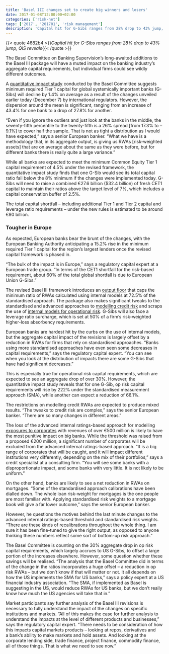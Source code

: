 ```yaml
---
title: 'Basel III changes set to create big winners and losers'
date: 2017-01-08T12:00:00+02:00
categories: ['risk-net']
tags: ['2017', '201701', 'risk management']
description: 'Capital hit for G-Sibs ranges from 28% drop to 43% jump, QIS reveals'
---
```


{{< quote 4682b4 >}}_Capital hit for G-Sibs ranges from 28% drop to 43% jump, QIS reveals_{{< /quote >}}

The Basel Committee on Banking Supervision’s long-awaited additions to the Basel III package will have a muted impact on the banking industry’s aggregate capital requirements, but individual firms could see wildly different outcomes.

A [quantitative impact study](https://www.bis.org/bcbs/publ/d426.pdf) conducted by the Basel Committee suggests minimum required Tier 1 capital for global systemically important banks (G-Sibs) will decline by 1.4% on average as a result of the changes unveiled earlier today (December 7) by international regulators. However, the dispersion around the mean is significant, ranging from an increase of 43.4% for one bank to a drop of 27.8% for another.

“Even if you ignore the outliers and just look at the banks in the middle, the seventy-fifth percentile to the twenty-fifth is a 26% spread [from 17.3% to –9.1%] to cover half the sample. That is not as tight a distribution as I would have expected,” says a senior European banker. “What we have is a methodology that, in its aggregate output, is giving us RWAs [risk-weighted assets] that are on average about the same as they were before, but for different banks there is really quite a large variance.”

While all banks are expected to meet the minimum Common Equity Tier 1 capital requirement of 4.5% under the revised framework, the quantitative impact study finds that one G-Sib would see its total capital ratio fall below the 8% minimum if the changes were implemented today. G-Sibs will need to raise a combined €27.6 billion ($32.4 billion) of fresh CET1 capital to maintain their ratios above the target level of 7%, which includes a capital conservation buffer of 2.5%.

The total capital shortfall – including additional Tier 1 and Tier 2 capital and leverage ratio requirements – under the new rules is estimated to be around €90 billion.

### Tougher in Europe

As expected, European banks bear the brunt of the changes, with the European Banking Authority anticipating a 15.2% rise in the minimum required Tier 1 capital for the region’s largest lenders once the revised capital framework is phased in.

“The bulk of the impact is in Europe,” says a regulatory capital expert at a European trade group. “In terms of the CET1 shortfall for the risk-based requirement, about 60% of the total global shortfall is due to European Union G-Sibs.”

The revised Basel III framework introduces an [output floor](https://www.risk.net/regulation/basel-committee/2393364/hit-the-floor-banks-fear-basel-curbs-for-capital-models) that caps the minimum ratio of RWAs calculated using internal models at 72.5% of the standardised approach. The package also makes significant tweaks to the standardised and advanced approaches to [modelling credit risk](https://www.risk.net/risk-management/2452449/basel-plans-modelling-curb-billions-credit-rwas) and scraps the use of [internal models for operational risk](https://www.risk.net/risk-management/operational-risk/2431932/adios-ama-basel-proposal-to-bin-op-risk-models-worries-banks). G-Sibs will also face a leverage ratio surcharge, which is set at 50% of a firm’s risk-weighted higher-loss absorbency requirements.

European banks are hardest hit by the curbs on the use of internal models, but the aggregate capital impact of the revisions is largely offset by a reduction in RWAs for firms that rely on standardised approaches. “Banks using more standardised approaches have even seen some decreases in capital requirements,” says the regulatory capital expert. “You can see when you look at the distribution of impacts there are some G-Sibs that have had significant decreases.”

This is especially true for operational risk capital requirements, which are expected to see an aggregate drop of over 30%. However, the quantitative impact study reveals that for one G-Sib, op risk capital requirements will rise by 222% under the standardised measurement approach (SMA), while another can expect a reduction of 66.1%.

The restrictions on modelling credit RWAs are expected to produce mixed results. “The tweaks to credit risk are complex,” says the senior European banker. “There are so many changes in different areas.”

The loss of the advanced internal ratings-based approach for modelling [exposures to corporates](https://www.risk.net/regulation/2453803/corporates-fear-price-rises-if-basel-curbs-credit-risk-models) with revenues of over €500 million is likely to have the most punitive impact on big banks. While the threshold was raised from a proposed €200 million, a significant number of corporates will be excluded from the advanced internal ratings-based approach. “It is a big range of corporates that will be caught, and it will impact different institutions very differently, depending on the mix of their portfolios,” says a credit specialist at a consulting firm. “You will see some banks with a disproportionate impact, and some banks with very little. It is not likely to be uniform.”

On the other hand, banks are likely to see a net reduction in RWAs on mortgages. “Some of the standardised approach calibrations have been dialled down. The whole loan risk-weight for mortgages is the one people are most familiar with. Applying standardised risk weights to a mortgage book will give a far lower outcome,” says the senior European banker.

However, he questions the motives behind the last minute changes to the advanced internal ratings-based threshold and standardised risk weights. “There are these kinds of recalibrations throughout the whole thing. I am sure it has been fine-tuned to give the right output, as opposed to anyone thinking these numbers reflect some sort of bottom-up risk approach.”

The Basel Committee is counting on the 30% aggregate drop in op risk capital requirements, which largely accrues to US G-Sibs, to offset a large portion of the increases elsewhere. However, some question whether these savings will be realised. “The analysis that the Basel Committee did in terms of the change in the ratios incorporates a huge offset – a reduction in op risk RWAs – but we don’t know if that will matter or not. It all depends on how the US implements the SMA for US banks,” says a policy expert at a US financial industry association. “The SMA, if implemented as Basel is suggesting in the US, would reduce RWAs for US banks, but we don’t really know how much the US agencies will take that in.”

Market participants say further analysis of the Basel III revisions is necessary to fully understand the impact of the changes on specific institutions and markets. “All of this makes the case for further analysis to understand the impacts at the level of different products and businesses,” says the regulatory capital expert. “There needs to be consideration of how this impacts capital markets products – looking at repos, derivatives and a bank’s ability to make markets and hold assets. And looking at the corporate lending side, trade finance, project finance, commodity finance, all of those things. That is what we need to see now.”

